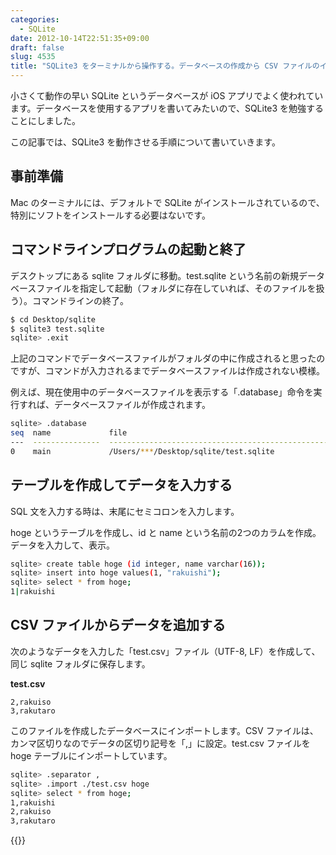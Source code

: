 ```yaml
---
categories:
  - SQLite
date: 2012-10-14T22:51:35+09:00
draft: false
slug: 4535
title: "SQLite3 をターミナルから操作する。データベースの作成から CSV ファイルのインポートまで"
---
```


小さくて動作の早い SQLite というデータベースが iOS アプリでよく使われています。データベースを使用するアプリを書いてみたいので、SQLite3 を勉強することにしました。

この記事では、SQLite3 を動作させる手順について書いていきます。

## 事前準備

Mac のターミナルには、デフォルトで SQLite がインストールされているので、特別にソフトをインストールする必要はないです。

## コマンドラインプログラムの起動と終了

デスクトップにある sqlite フォルダに移動。test.sqlite という名前の新規データベースファイルを指定して起動（フォルダに存在していれば、そのファイルを扱う）。コマンドラインの終了。

```bash
$ cd Desktop/sqlite
$ sqlite3 test.sqlite
sqlite> .exit
```

上記のコマンドでデータベースファイルがフォルダの中に作成されると思ったのですが、コマンドが入力されるまでデータベースファイルは作成されない模様。

例えば、現在使用中のデータベースファイルを表示する「.database」命令を実行すれば、データベースファイルが作成されます。

```bash
sqlite> .database
seq  name             file                                                      
---  ---------------  ----------------------------------------------------------
0    main             /Users/***/Desktop/sqlite/test.sqlite 
```

## テーブルを作成してデータを入力する

SQL 文を入力する時は、末尾にセミコロンを入力します。

hoge というテーブルを作成し、id と name という名前の2つのカラムを作成。データを入力して、表示。

```bash
sqlite> create table hoge (id integer, name varchar(16));
sqlite> insert into hoge values(1, "rakuishi");
sqlite> select * from hoge;
1|rakuishi
```

## CSV ファイルからデータを追加する

次のようなデータを入力した「test.csv」ファイル（UTF-8, LF）を作成して、同じ sqlite フォルダに保存します。

**test.csv**
```
2,rakuiso
3,rakutaro
```

このファイルを作成したデータベースにインポートします。CSV ファイルは、カンマ区切りなのでデータの区切り記号を「,」に設定。test.csv ファイルを hoge テーブルにインポートしています。

```bash
sqlite> .separator ,
sqlite> .import ./test.csv hoge
sqlite> select * from hoge;
1,rakuishi
2,rakuiso
3,rakutaro
```

{{<amazon id="4797354739" title="新標準SQLite (オープンソースRDBMSシリーズ)" src="https://images-na.ssl-images-amazon.com/images/I/51w28k89iJL._SL160_.jpg">}}
